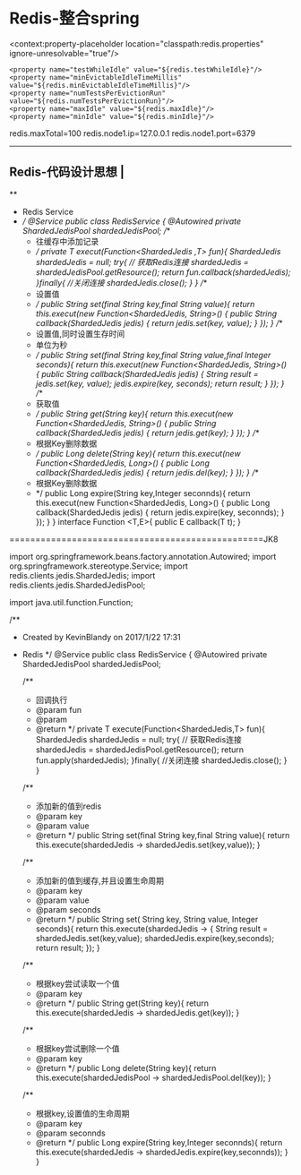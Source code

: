 <h1> Redis-整合spring </h1>

<!-- 引入外部文件 -->
<context:property-placeholder location="classpath:redis.properties" ignore-unresolvable="true"/>
<!-- 连接池配置 -->
<bean id="jedisPoolConfig" class="redis.clients.jedis.JedisPoolConfig">
	<!-- 最大连接数 -->
	<property name="maxTotal" value="${redis.maxTotal}"/>

	<property name="testWhileIdle" value="${redis.testWhileIdle}"/>
	<property name="minEvictableIdleTimeMillis" value="${redis.minEvictableIdleTimeMillis}"/>
	<property name="numTestsPerEvictionRun" value="${redis.numTestsPerEvictionRun}"/>
	<property name="maxIdle" value="${redis.maxIdle}"/>
	<property name="minIdle" value="${redis.minIdle}"/>
</bean>
<!-- 分片式连接池 -->
<bean class="redis.clients.jedis.ShardedJedisPool" destroy-method="close">
	<constructor-arg index="0" ref="jedisPoolConfig"/>
	<constructor-arg index="1">
		<list>
			<!-- 集群的节点1信息 -->
			<bean class="redis.clients.jedis.JedisShardInfo">
				<constructor-arg index="0" value="${redis.node1.ip}"/>
				<constructor-arg index="1" value="${redis.node1.port}"/>
			</bean>
			<!-- 集群的节点2信息 
			<bean class="redis.clients.jedis.JedisShardInfo">
				<constructor-arg index="0" value="${redis.node2.ip}"/>
				<constructor-arg index="1" value="${redis.node2.port}"/>
			</bean>-->
		</list>
	</constructor-arg>
</bean>


redis.maxTotal=100
redis.node1.ip=127.0.0.1
redis.node1.port=6379

---------------------------
Redis-代码设计思想			|
---------------------------

**
 * Redis Service
 * */
@Service
public class RedisService {
	@Autowired
	private ShardedJedisPool shardedJedisPool;
	/**
	 * 往缓存中添加记录
	 * */
	private <T> T execut(Function<ShardedJedis ,T> fun){
		 ShardedJedis shardedJedis = null;
	        try{
	        	// 获取Redis连接
	        	shardedJedis = shardedJedisPool.getResource();
	        	return fun.callback(shardedJedis);
	        }finally{
	        	 //关闭连接
	            shardedJedis.close();
	        }
	}
	/**
	 * 设置值
	 * */
	public String set(final String key,final String value){
		return this.execut(new Function<ShardedJedis, String>() {
			public String callback(ShardedJedis jedis) {
				return jedis.set(key, value);
			}
		});
	}
	/**
	 * 设置值,同时设置生存时间
	 * 单位为秒
	 * */
	public String set(final String key,final String value,final Integer seconds){
		return this.execut(new Function<ShardedJedis, String>() {
			public String callback(ShardedJedis jedis) {
				String result = jedis.set(key, value);
				jedis.expire(key, seconds);
				return result;
			}
		});
	}
	/**
	 * 获取值
	 * */
	public String get(String key){
		return this.execut(new Function<ShardedJedis, String>() {
			public String callback(ShardedJedis jedis) {
				return jedis.get(key);
			}
		});
	}
	/**
	 * 根据Key删除数据
	 * */
	public Long delete(String key){
		return this.execut(new Function<ShardedJedis, Long>() {
			public Long callback(ShardedJedis jedis) {
				return jedis.del(key);
			}
		});
	}
	/**
	 * 根据Key删除数据
	 * */
	public Long expire(String key,Integer seconnds){
		return this.execut(new Function<ShardedJedis, Long>() {
			public Long callback(ShardedJedis jedis) {
				return jedis.expire(key, seconnds);
			}
		});
	}
}
interface Function <T,E>{
	public E callback(T t);
}

=================================================JK8  

import org.springframework.beans.factory.annotation.Autowired;
import org.springframework.stereotype.Service;
import redis.clients.jedis.ShardedJedis;
import redis.clients.jedis.ShardedJedisPool;

import java.util.function.Function;

/**
 * Created by KevinBlandy on 2017/1/22 17:31
 * Redis
 */
@Service
public class RedisService {
    @Autowired
    private ShardedJedisPool shardedJedisPool;

    /**
     * 回调执行
     * @param fun
     * @param <T>
     * @return
     */
    private <T> T execute(Function<ShardedJedis,T> fun){
        ShardedJedis shardedJedis = null;
        try{
            // 获取Redis连接
            shardedJedis = shardedJedisPool.getResource();
            return fun.apply(shardedJedis);
        }finally{
            //关闭连接
            shardedJedis.close();
        }
    }

    /**
     * 添加新的值到redis
     * @param key
     * @param value
     * @return
     */
    public String set(final String key,final String value){
        return this.execute(shardedJedis -> shardedJedis.set(key,value));
    }

    /**
     * 添加新的值到缓存,并且设置生命周期
     * @param key
     * @param value
     * @param seconds
     * @return
     */
    public String set( String key, String value, Integer seconds){
        return this.execute(shardedJedis -> {
            String result = shardedJedis.set(key,value);
            shardedJedis.expire(key,seconds);
            return result;
        });
    }

    /**
     * 根据key尝试读取一个值
     * @param key
     * @return
     */
    public String get(String key){
        return this.execute(shardedJedis -> shardedJedis.get(key));
    }

    /**
     * 根据key尝试删除一个值
     * @param key
     * @return
     */
    public Long delete(String key){
        return this.execute(shardedJedisPool -> shardedJedisPool.del(key));
    }

    /**
     * 根据key,设置值的生命周期
     * @param key
     * @param seconnds
     * @return
     */
    public Long expire(String key,Integer seconnds){
        return this.execute(shardedJedis -> shardedJedis.expire(key,seconnds));
    }
}
